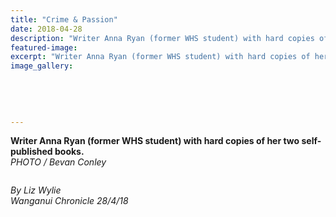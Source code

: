 ```yaml
---
title: "Crime & Passion"
date: 2018-04-28
description: "Writer Anna Ryan (former WHS student) with hard copies of her two self-published books..."
featured-image: 
excerpt: "Writer Anna Ryan (former WHS student) with hard copies of her two self-published books."
image_gallery:
    
    
    
    
    
---
```


<p><strong>Writer Anna Ryan (former WHS student) with hard copies of her two self-published books.</strong><br /><em>PHOTO / Bevan Conley</em></p>
<p><img src="/uploads/5aef8578b8d39a7499001aef/Anna-Ryan-write-upCron-28-April.PNG" alt="" /></p>
<p><em>By Liz Wylie</em><br /><em>Wanganui Chronicle 28/4/18</em></p>

